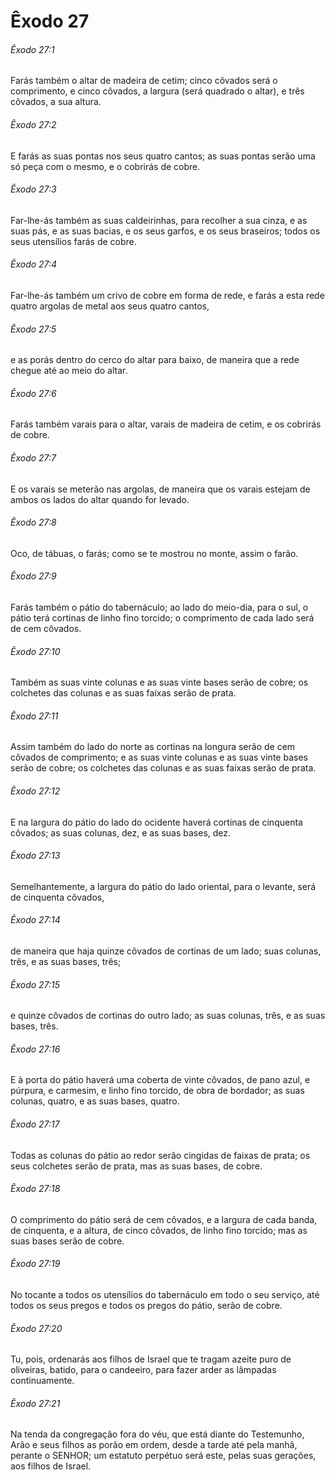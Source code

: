 # Êxodo 27

###### Êxodo 27:1

Farás também o altar de madeira de cetim; cinco côvados será o comprimento, e cinco côvados, a largura (será quadrado o altar), e três côvados, a sua altura.

###### Êxodo 27:2

E farás as suas pontas nos seus quatro cantos; as suas pontas serão uma só peça com o mesmo, e o cobrirás de cobre.

###### Êxodo 27:3

Far-lhe-ás também as suas caldeirinhas, para recolher a sua cinza, e as suas pás, e as suas bacias, e os seus garfos, e os seus braseiros; todos os seus utensílios farás de cobre.

###### Êxodo 27:4

Far-lhe-ás também um crivo de cobre em forma de rede, e farás a esta rede quatro argolas de metal aos seus quatro cantos,

###### Êxodo 27:5

e as porás dentro do cerco do altar para baixo, de maneira que a rede chegue até ao meio do altar.

###### Êxodo 27:6

Farás também varais para o altar, varais de madeira de cetim, e os cobrirás de cobre.

###### Êxodo 27:7

E os varais se meterão nas argolas, de maneira que os varais estejam de ambos os lados do altar quando for levado.

###### Êxodo 27:8

Oco, de tábuas, o farás; como se te mostrou no monte, assim o farão.

###### Êxodo 27:9

Farás também o pátio do tabernáculo; ao lado do meio-dia, para o sul, o pátio terá cortinas de linho fino torcido; o comprimento de cada lado será de cem côvados.

###### Êxodo 27:10

Também as suas vinte colunas e as suas vinte bases serão de cobre; os colchetes das colunas e as suas faixas serão de prata.

###### Êxodo 27:11

Assim também do lado do norte as cortinas na longura serão de cem côvados de comprimento; e as suas vinte colunas e as suas vinte bases serão de cobre; os colchetes das colunas e as suas faixas serão de prata.

###### Êxodo 27:12

E na largura do pátio do lado do ocidente haverá cortinas de cinquenta côvados; as suas colunas, dez, e as suas bases, dez.

###### Êxodo 27:13

Semelhantemente, a largura do pátio do lado oriental, para o levante, será de cinquenta côvados,

###### Êxodo 27:14

de maneira que haja quinze côvados de cortinas de um lado; suas colunas, três, e as suas bases, três;

###### Êxodo 27:15

e quinze côvados de cortinas do outro lado; as suas colunas, três, e as suas bases, três.

###### Êxodo 27:16

E à porta do pátio haverá uma coberta de vinte côvados, de pano azul, e púrpura, e carmesim, e linho fino torcido, de obra de bordador; as suas colunas, quatro, e as suas bases, quatro.

###### Êxodo 27:17

Todas as colunas do pátio ao redor serão cingidas de faixas de prata; os seus colchetes serão de prata, mas as suas bases, de cobre.

###### Êxodo 27:18

O comprimento do pátio será de cem côvados, e a largura de cada banda, de cinquenta, e a altura, de cinco côvados, de linho fino torcido; mas as suas bases serão de cobre.

###### Êxodo 27:19

No tocante a todos os utensílios do tabernáculo em todo o seu serviço, até todos os seus pregos e todos os pregos do pátio, serão de cobre.

###### Êxodo 27:20

Tu, pois, ordenarás aos filhos de Israel que te tragam azeite puro de oliveiras, batido, para o candeeiro, para fazer arder as lâmpadas continuamente.

###### Êxodo 27:21

Na tenda da congregação fora do véu, que está diante do Testemunho, Arão e seus filhos as porão em ordem, desde a tarde até pela manhã, perante o SENHOR; um estatuto perpétuo será este, pelas suas gerações, aos filhos de Israel.

